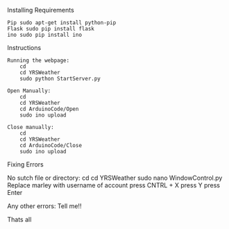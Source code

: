 Installing Requirements
	
	Pip sudo apt-get install python-pip
	Flask sudo pip install flask
	ino sudo pip install ino


Instructions
	
	Running the webpage:
		cd
		cd YRSWeather
		sudo python StartServer.py
	
	Open Manually:
		cd 
		cd YRSWeather
		cd ArduinoCode/Open
		sudo ino upload
	
	Close manually:
		cd
		cd YRSWeather
		cd ArduinoCode/Close
		sudo ino upload



Fixing Errors

No sutch file or directory:
	cd
	cd YRSWeather
	sudo nano WindowControl.py
	Replace marley with username of account
	press CNTRL + X
	press Y
	press Enter 

Any other errors:
	Tell me!!



Thats all
